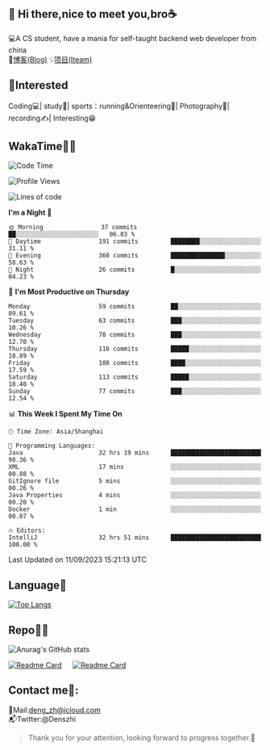 👋 Hi there,nice to meet you,bro☕
---
💻A CS student, have a mania for self-taught backend web developer from china   
📌[博客(Blog)](https://github.com/HealUP/MyBlog)
💡[项目(Iteam)](https://healup.github.io/)

 <!-- waka-box start -->
 <!-- waka-box end -->
 
🧲**Interested**
--
Coding💻| study📖| sports：running&Orienteering🏃‍| Photography📸| recording✍️| Interesting😁

WakaTime👨‍💻
---
<!--START_SECTION:waka-->
![Code Time](http://img.shields.io/badge/Code%20Time-504%20hrs%2020%20mins-blue)

![Profile Views](http://img.shields.io/badge/Profile%20Views-3-blue)

![Lines of code](https://img.shields.io/badge/From%20Hello%20World%20I%27ve%20Written-168.7%20thousand%20lines%20of%20code-blue)

**I'm a Night 🦉** 

```text
🌞 Morning                37 commits          ██░░░░░░░░░░░░░░░░░░░░░░░   06.03 % 
🌆 Daytime                191 commits         ████████░░░░░░░░░░░░░░░░░   31.11 % 
🌃 Evening                360 commits         ███████████████░░░░░░░░░░   58.63 % 
🌙 Night                  26 commits          █░░░░░░░░░░░░░░░░░░░░░░░░   04.23 % 
```
📅 **I'm Most Productive on Thursday** 

```text
Monday                   59 commits          ██░░░░░░░░░░░░░░░░░░░░░░░   09.61 % 
Tuesday                  63 commits          ███░░░░░░░░░░░░░░░░░░░░░░   10.26 % 
Wednesday                78 commits          ███░░░░░░░░░░░░░░░░░░░░░░   12.70 % 
Thursday                 116 commits         █████░░░░░░░░░░░░░░░░░░░░   18.89 % 
Friday                   108 commits         ████░░░░░░░░░░░░░░░░░░░░░   17.59 % 
Saturday                 113 commits         █████░░░░░░░░░░░░░░░░░░░░   18.40 % 
Sunday                   77 commits          ███░░░░░░░░░░░░░░░░░░░░░░   12.54 % 
```


📊 **This Week I Spent My Time On** 

```text
🕑︎ Time Zone: Asia/Shanghai

💬 Programming Languages: 
Java                     32 hrs 19 mins      █████████████████████████   98.36 % 
XML                      17 mins             ░░░░░░░░░░░░░░░░░░░░░░░░░   00.88 % 
GitIgnore file           5 mins              ░░░░░░░░░░░░░░░░░░░░░░░░░   00.26 % 
Java Properties          4 mins              ░░░░░░░░░░░░░░░░░░░░░░░░░   00.20 % 
Docker                   1 min               ░░░░░░░░░░░░░░░░░░░░░░░░░   00.07 % 

🔥 Editors: 
IntelliJ                 32 hrs 51 mins      █████████████████████████   100.00 % 
```


 Last Updated on 11/09/2023 15:21:13 UTC
<!--END_SECTION:waka-->

Language🚀
---
[![Top Langs](https://github-readme-stats.vercel.app/api/top-langs/?username=HealUP&layout=compact&hide_border=true)](https://github.com/HealUP)

Repo🧑‍💻
---
![Anurag's GitHub stats](https://github-readme-stats.vercel.app/api?username=HealUP&count_private=true&show_icons=true&theme=gruvbox&hide_border=true) 

[![Readme Card](https://github-readme-stats.vercel.app/api/pin/?username=HealUP&repo=InternetEy&theme=transparent)](https://github.com/HealUP/InternetEy) &emsp;
[![Readme Card](https://github-readme-stats.vercel.app/api/pin/?username=HealUP&repo=CampusExperience&theme=transparent)](https://github.com/HealUP/CampusExperience)


Contact me📱:
---
📮Mail:deng_zh@icloud.com  
📬Twitter:@Denszhi  

> Thank you for your attention, looking forward to progress together.🎉
